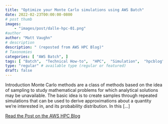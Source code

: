 ```yaml
---
title: "Optimize your Monte Carlo simulations using AWS Batch"
date: 2022-02-23T00:00:00-0800
# post thumb
images:
    - "images/post/dalle-hpc-01.png"
#author
author: "Matt Vaughn"
# description
description: " (reposted from AWS HPC Blog)"
# Taxonomies
categories: [ "AWS Batch", ]
tags: [ "Batch",  "Technical How-to",  "HPC",  "Simulation",  "hpcblog", ]
type: "regular" # available type (regular or featured)
draft: false
---
```


Introduction Monte Carlo methods are a class of methods based on the idea of sampling to study mathematical problems for which analytical solutions may be unavailable. The basic idea is to create samples through repeated simulations that can be used to derive approximations about a quantity we’re interested in, and its probability distribution. In this […]

<a href="{{ url }}" class="btn btn-primary btn-lg active" role="button" aria-pressed="true" style="margin-top: 8px;">Read the Post on the AWS HPC Blog</a>